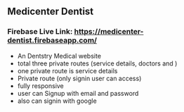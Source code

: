 ## Medicenter Dentist

### Firebase Live Link: https://medicenter-dentist.firebaseapp.com/

- An Dentstry Medical website
- total three private routes (service details, doctors and )
- one private route is service details
- Private route (only signin user can access)
- fully responsive
- user can Signup with email and password
- also can signin with google
